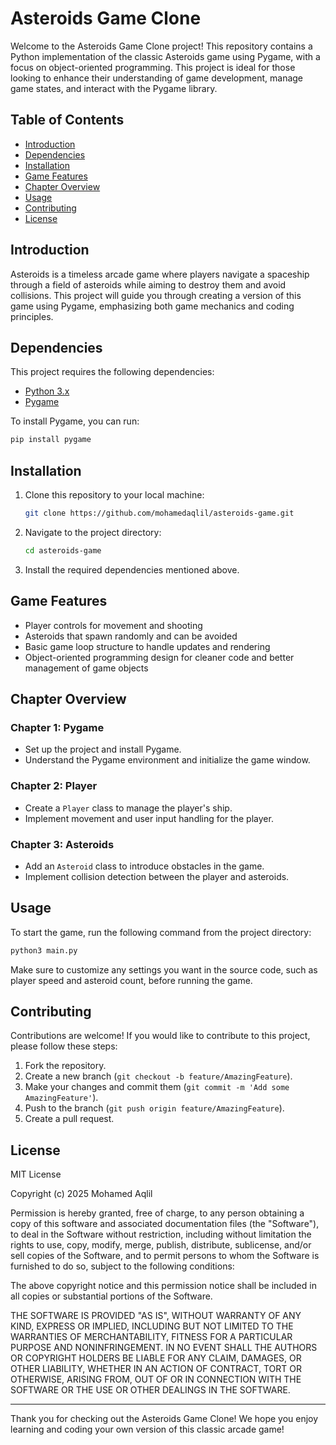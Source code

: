 # Asteroids Game Clone

Welcome to the Asteroids Game Clone project! This repository contains a Python implementation of the classic Asteroids game using Pygame, with a focus on object-oriented programming. This project is ideal for those looking to enhance their understanding of game development, manage game states, and interact with the Pygame library.

## Table of Contents

- [Introduction](#introduction)
- [Dependencies](#dependencies)
- [Installation](#installation)
- [Game Features](#game-features)
- [Chapter Overview](#chapter-overview)
- [Usage](#usage)
- [Contributing](#contributing)
- [License](#license)

## Introduction

Asteroids is a timeless arcade game where players navigate a spaceship through a field of asteroids while aiming to destroy them and avoid collisions. This project will guide you through creating a version of this game using Pygame, emphasizing both game mechanics and coding principles.

## Dependencies

This project requires the following dependencies:

- [Python 3.x](https://www.python.org/downloads/) 
- [Pygame](https://www.pygame.org/download.shtml)

To install Pygame, you can run:

```bash
pip install pygame
```

## Installation

1. Clone this repository to your local machine:

   ```bash
   git clone https://github.com/mohamedaqlil/asteroids-game.git
   ```

2. Navigate to the project directory:

   ```bash
   cd asteroids-game
   ```

3. Install the required dependencies mentioned above.

## Game Features

- Player controls for movement and shooting
- Asteroids that spawn randomly and can be avoided
- Basic game loop structure to handle updates and rendering
- Object-oriented programming design for cleaner code and better management of game objects

## Chapter Overview

### Chapter 1: Pygame
- Set up the project and install Pygame.
- Understand the Pygame environment and initialize the game window.

### Chapter 2: Player
- Create a `Player` class to manage the player's ship.
- Implement movement and user input handling for the player.

### Chapter 3: Asteroids
- Add an `Asteroid` class to introduce obstacles in the game.
- Implement collision detection between the player and asteroids.

## Usage

To start the game, run the following command from the project directory:

```bash
python3 main.py
```

Make sure to customize any settings you want in the source code, such as player speed and asteroid count, before running the game.

## Contributing

Contributions are welcome! If you would like to contribute to this project, please follow these steps:

1. Fork the repository.
2. Create a new branch (`git checkout -b feature/AmazingFeature`).
3. Make your changes and commit them (`git commit -m 'Add some AmazingFeature'`).
4. Push to the branch (`git push origin feature/AmazingFeature`).
5. Create a pull request.

## License

MIT License

Copyright (c) 2025 Mohamed Aqlil

Permission is hereby granted, free of charge, to any person obtaining a copy of this software and associated documentation files (the "Software"), to deal in the Software without restriction, including without limitation the rights to use, copy, modify, merge, publish, distribute, sublicense, and/or sell copies of the Software, and to permit persons to whom the Software is furnished to do so, subject to the following conditions:

The above copyright notice and this permission notice shall be included in all copies or substantial portions of the Software.

THE SOFTWARE IS PROVIDED "AS IS", WITHOUT WARRANTY OF ANY KIND, EXPRESS OR IMPLIED, INCLUDING BUT NOT LIMITED TO THE WARRANTIES OF MERCHANTABILITY, FITNESS FOR A PARTICULAR PURPOSE AND NONINFRINGEMENT. IN NO EVENT SHALL THE AUTHORS OR COPYRIGHT HOLDERS BE LIABLE FOR ANY CLAIM, DAMAGES, OR OTHER LIABILITY, WHETHER IN AN ACTION OF CONTRACT, TORT OR OTHERWISE, ARISING FROM, OUT OF OR IN CONNECTION WITH THE SOFTWARE OR THE USE OR OTHER DEALINGS IN THE SOFTWARE.

---

Thank you for checking out the Asteroids Game Clone! We hope you enjoy learning and coding your own version of this classic arcade game!
